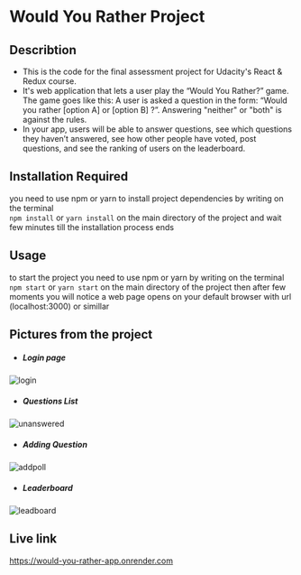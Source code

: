 # Would You Rather Project
##   Describtion
- This is the code for the final assessment project for Udacity's React & Redux course.
- It's web application that lets a user play the “Would You Rather?” game. The game goes like this: A user is asked a question in the form: “Would you rather [option A] or [option B] ?”. Answering "neither" or "both" is against the rules.
- In your app, users will be able to answer questions, see which questions they haven’t answered, see how other people have voted, post questions, and see the ranking of users on the leaderboard.

##  Installation Required
you need to use npm or yarn to install project dependencies by writing on the terminal   
```npm install``` or ```yarn install``` 
on the main directory of the project and wait few minutes till the installation process ends
## Usage
to start the project you need to use npm or yarn by writing on the terminal
```npm start``` or ```yarn start```
on the main directory of the project then after few moments you will notice a web page opens on your default browser with url (localhost:3000) or simillar

## Pictures from the project
-   ##### Login page 
   ![login](https://user-images.githubusercontent.com/41681016/133152643-5c03d2c3-61e5-45d5-8df1-875eeabf9900.PNG)
-   #####  Questions List
 ![unanswered](https://user-images.githubusercontent.com/41681016/133152750-d9e10df5-935d-404e-be8d-ef942ebd7297.PNG)
-   #####  Adding Question
![addpoll](https://user-images.githubusercontent.com/41681016/133152985-60c82c8b-b959-41ce-b2cb-d8dd6f2f5498.PNG)
-  #####  Leaderboard
![leadboard](https://user-images.githubusercontent.com/41681016/133153067-03852dc5-868c-4449-9aab-7f78e0190b75.PNG)

## Live link 
https://would-you-rather-app.onrender.com
